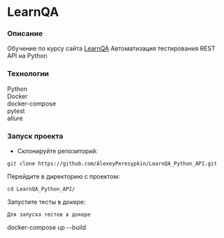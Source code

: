 # LearnQA

### Описание

Обучение по курсу сайта [LearnQA](https://www.learnqa.ru/python_api) Автоматизация тестирования REST API на Python




### Технологии

Python      
Docker      
docker-compose      
pytest      
allure      

### Запуск проекта

- Склонируйте репозиторий:

```
git clone https://github.com/AlexeyPeresypkin/LearnQA_Python_API.git
```
Перейдите в директорию с проектом:
```
cd LearnQA_Python_API/
```
Запустите тесты в докере:
```
Для запуска тестов в докере
```
docker-compose up --build
```

